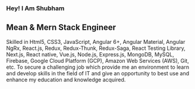 ### Hey! I Am Shubham

## Mean & Mern Stack Engineer

Skilled in Html5, CSS3, JavaScript, Angular 6+, Angular Material, Angular NgRx, React.js, Redux, Redux-Thunk, Redux-Saga, React Testing Library, Next.js, React native, Vue.js, Node.js, Express.js, MongoDB, MySQL, Firebase, Google Cloud Platform (GCP), Amazon Web Services (AWS), Git, etc. To secure a challenging job which provide me an environment to learn and develop skills in the field of IT and give an opportunity to best use and enhance my education and knowledge acquired.
